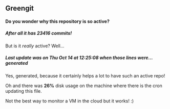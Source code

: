 ## Greengit

#### Do you wonder why this repository is so active?

##### After all it has 23416 commits!

But is it *really* active? Well...

##### Last update was on Thu Oct 14 at 12:25:08 when those lines were... generated

Yes, generated, because it certainly helps a lot to have such an active repo!

Oh and there was **26%** disk usage on the machine
where there is the cron updating this file.

Not the best way to monitor a VM in the cloud but it works! :)
